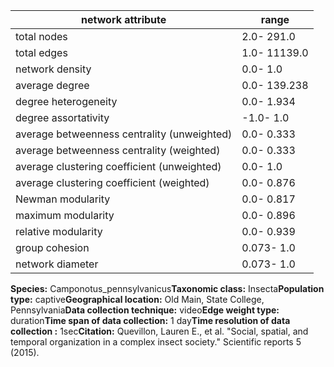 network attribute|range
---|---
total nodes|2.0- 291.0
total edges|1.0- 11139.0
network density|0.0- 1.0
average degree|0.0- 139.238
degree heterogeneity|0.0- 1.934
degree assortativity|-1.0- 1.0
average betweenness centrality (unweighted)|0.0- 0.333
average betweenness centrality (weighted)|0.0- 0.333
average clustering coefficient (unweighted)|0.0- 1.0
average clustering coefficient (weighted)|0.0- 0.876
Newman modularity|0.0- 0.817
maximum modularity|0.0- 0.896
relative modularity|0.0- 0.939
group cohesion|0.073- 1.0
network diameter|0.073- 1.0
**Species:** Camponotus_pennsylvanicus**Taxonomic class:** Insecta**Population type:** captive**Geographical location:** Old Main, State College, Pennsylvania**Data collection technique:** video**Edge weight type:** duration**Time span of data collection:** 1 day**Time resolution of data collection :** 1sec**Citation:** Quevillon, Lauren E., et al. "Social, spatial, and temporal organization in a complex insect society." Scientific reports 5 (2015).